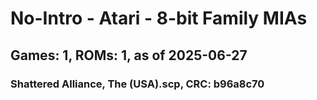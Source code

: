 # No-Intro - Atari - 8-bit Family MIAs
## Games: 1, ROMs: 1, as of 2025-06-27

### Shattered Alliance, The (USA).scp, CRC: b96a8c70
